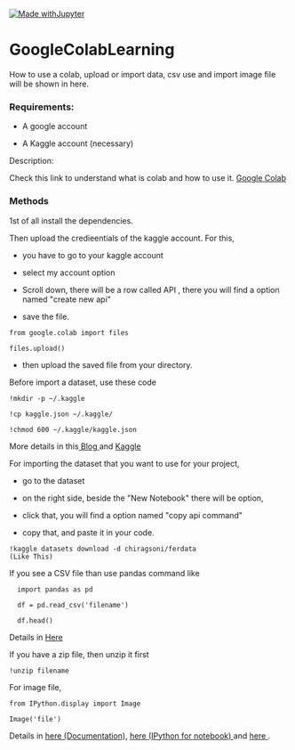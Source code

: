 [![Made withJupyter](https://img.shields.io/badge/Made%20with-Jupyter-orange?style=for-the-badge&logo=Jupyter)](https://jupyter.org/try)

# GoogleColabLearning
How to use a colab, upload or import data, csv use and import image file will be shown in here.

<h3>Requirements:</h3>

- A google account

- A Kaggle account (necessary)


Description:

Check this link to understand what is colab and how to use it.
<a href="https://towardsdatascience.com/getting-started-with-google-colab-f2fff97f594c"> Google Colab </a>

<h3>Methods</h3>

1st of all install the dependencies.

Then upload the credieentials of the kaggle account. For this, 

   - you have to go to your kaggle account 
   
   - select my account option 
   
   - Scroll down, there will be a row called API , there you will find a option named "create new api"
   
   - save the file.
    
    from google.colab import files
    
    files.upload()
    
   - then upload the saved file from your directory.
   
Before import a dataset, use these code

    !mkdir -p ~/.kaggle

    !cp kaggle.json ~/.kaggle/

    !chmod 600 ~/.kaggle/kaggle.json
    
 More details in this<a href="https://xspdf.com/resolution/50168587.html"> Blog </a> and 
                <a href="https://www.kaggle.com/docs/api"> Kaggle </a>
 
For importing the dataset that you want to use for your project, 
  
   - go to the dataset 
   
   - on the right side, beside the "New Notebook" there will be option,
   
   - click that, you will find a option named "copy api command"
   
   - copy that, and paste it in your code.
   
    !kaggle datasets download -d chiragsoni/ferdata
    (Like This)

If you see a CSV file than use pandas command like 
    
      import pandas as pd 
     
      df = pd.read_csv('filename')
      
      df.head()
      
   Details in <a href="https://pandas.pydata.org/pandas-docs/stable/reference/api/pandas.read_csv.html">Here</a>

If you have a zip file, then unzip it first

    !unzip filename
    
For image file, 

    from IPython.display import Image
    
    Image('file')
    
   Details in <a href="https://ipython.org/ipython-doc/dev/api/generated/IPython.display.html"> here (Documentation)</a>,
   <a href="http://www.cs.put.poznan.pl/wjaskowski/pub/teaching/kck/lectures/notebooks/ipython-notebook.html">here (IPython for notebook) </a> and
   <a href="https://towardsdatascience.com/adding-image-files-inside-an-ipython-notebook-python-and-r-2ba089a658b8"> here </a>.
